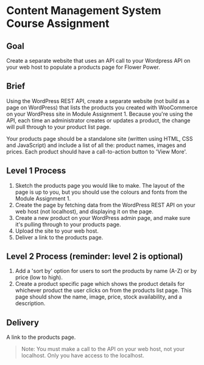 # Content Management System Course Assignment

## Goal

Create a separate website that uses an API call to your Wordpress API on your web host to populate a products page for Flower Power.

## Brief

Using the WordPress REST API, create a separate website (not build as a page on WordPress) that lists the products you created with WooCommerce on your WordPress site in Module Assignment 1. Because you're using the API, each time an administrator creates or updates a product, the change will pull through to your product list page.

Your products page should be a standalone site (written using HTML, CSS and JavaScript) and include a list of all the: product names, images and prices. Each product should have a call-to-action button to 'View More'.

## Level 1 Process

1. Sketch the products page you would like to make. The layout of the page is up to you, but you should use the colours and fonts from the Module Assignment 1.
2. Create the page by fetching data from the WordPress REST API on your web host (not localhost), and displaying it on the page.
3. Create a new product on your WordPress admin page, and make sure it's pulling through to your products page.
4. Upload the site to your web host.
4. Deliver a link to the products page.

## Level 2 Process (reminder: level 2 is optional)
1. Add a 'sort by' option for users to sort the products by name (A-Z) or by price (low to high).
2. Create a product specific page which shows the product details for whichever product the user clicks on from the products list page. This page should show the name, image, price, stock availability, and a description.

## Delivery

A link to the products page.

> Note: You must make a call to the API on your web host, not your localhost. Only you have access to the localhost.
